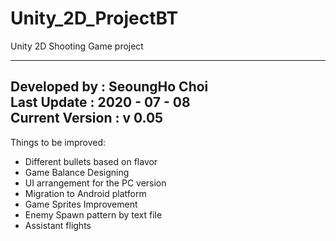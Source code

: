 # Unity_2D_ProjectBT
Unity 2D Shooting Game project

-----------------------------------------------------------------------
Developed by : SeoungHo Choi      
Last Update : 2020 - 07 - 08      
Current Version : v 0.05      
-----------------------------------------------------------------------

Things to be improved:
- Different bullets based on flavor
- Game Balance Designing
- UI arrangement for the PC version
- Migration to Android platform
- Game Sprites Improvement
- Enemy Spawn pattern by text file
- Assistant flights
